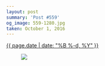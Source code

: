 ```yaml
---
layout: post
summary: 'Post #559'
og_image: 559-1280.jpg
taken: October 1, 2016
---
```


<div class="post">
 <time>
  <a href="/559">
   {{ page.date | date: "%B %-d, %Y" }}
  </a>
 </time>
 <a href="/559">
  <figure data-taken="10/1/2016">
   <img sizes="(min-width: 700px) 50vw, calc(100vw - 2rem)" src="{{ site.assets_url }}/559-640.jpg" srcset="{{ site.assets_url }}/559-320.jpg 320w, {{ site.assets_url }}/559-640.jpg 640w, {{ site.assets_url }}/559-960.jpg 960w, {{ site.assets_url }}/559-1280.jpg 1280w"/>
  </figure>
 </a>
</div>
